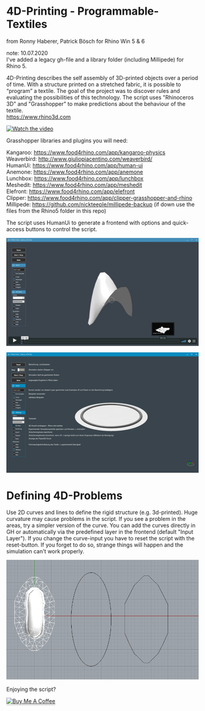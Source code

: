 # 4D-Printing - Programmable-Textiles
from Ronny Haberer, Patrick Bösch for Rhino Win 5 & 6

note: 10.07.2020 \
I've added a legacy gh-file and a library folder (including Millipede) for Rhino 5.

4D-Printing describes the self assembly of 3D-printed objects over a period of time. 
With a structure printed on a stretched fabric, it is possible to “program” a textile. 
The goal of the project was to discover rules and evaluating the possibilities of this technology. 
The script uses "Rhinoceros 3D" and "Grasshopper" to make predictions about the behaviour of the textile.  \
https://www.rhino3d.com

[![Watch the video](./img/prog_tex.gif)](https://vimeo.com/240692249)

Grasshopper libraries and plugins you will need:

Kangaroo: https://www.food4rhino.com/app/kangaroo-physics \
Weaverbird: http://www.giuliopiacentino.com/weaverbird/ \
HumanUi: https://www.food4rhino.com/app/human-ui \
Anemone: https://www.food4rhino.com/app/anemone \
Lunchbox: https://www.food4rhino.com/app/lunchbox \
Meshedit: https://www.food4rhino.com/app/meshedit \
Elefront: https://www.food4rhino.com/app/elefront \
Clipper: https://www.food4rhino.com/app/clipper-grasshopper-and-rhino \
Millipede: https://github.com/nickteeple/millipede-backup (if down use the files from the Rhino5 folder in this repo)

The script uses HumanUi to generate a frontend with options and quick-access buttons to control the script.

[![Watch the video](./img/prog_tex_3.png)](https://vimeo.com/228778791)

![alt frontend](./img/prog_tex_1.png)

# Defining 4D-Problems
Use 2D curves and lines to define the rigid structure (e.g. 3d-printed). 
Huge curvature may cause problems in the script. If you see a problem in the areas, try a simpler version of the curve.
You can add the curves directly in GH or automatically via the predefined layer in the frontend (default "Input Layer").
If you change the curve-input you have to reset the script with the reset-button. 
If you forget to do so, strange things will happen and the simulation can't work properly.

![alt defining curves](./img/prog_tex_2.png)

Enjoying the script?

<a href="https://www.buymeacoffee.com/zSGApkH" target="_blank"><img src="https://www.buymeacoffee.com/assets/img/custom_images/orange_img.png" alt="Buy Me A Coffee" style="height: 41px !important;width: 174px !important;box-shadow: 0px 3px 2px 0px rgba(190, 190, 190, 0.5) !important;-webkit-box-shadow: 0px 3px 2px 0px rgba(190, 190, 190, 0.5) !important;" ></a>
